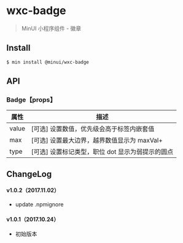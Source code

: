 # wxc-badge

> MinUI 小程序组件 - 徽章

## Install

``` bash
$ min install @minui/wxc-badge
```

## API

### Badge【props】

| 属性 | 描述 |
| --- | --- |
| value | [可选] 设置数值，优先级会高于标签内嵌套值 |
| max | [可选] 设置最大边界，越界数值显示为 maxVal+ |
| type | [可选] 设置标记类型，职位 dot 显示为弱提示的圆点 |

##  ChangeLog

#### v1.0.2（2017.11.02）

- update .npmignore

#### v1.0.1（2017.10.24）

- 初始版本
